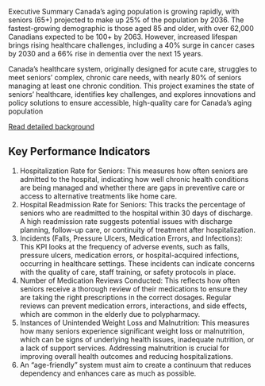 Executive Summary
Canada’s aging population is growing rapidly, with seniors (65+) projected to make up 25% of the population by 2036. The fastest-growing demographic is those aged 85 and older, with over 62,000 Canadians expected to be 100+ by 2063. However, increased lifespan brings rising healthcare challenges, including a 40% surge in cancer cases by 2030 and a 66% rise in dementia over the next 15 years.

Canada’s healthcare system, originally designed for acute care, struggles to meet seniors’ complex, chronic care needs, with nearly 80% of seniors managing at least one chronic condition. This project examines the state of seniors’ healthcare, identifies key challenges, and explores innovations and policy solutions to ensure accessible, high-quality care for Canada’s aging population

[Read detailed background](Background.md)

## Key Performance Indicators
1.	Hospitalization Rate for Seniors: This measures how often seniors are admitted to the hospital, indicating how well chronic health conditions are being managed and whether there are gaps in preventive care or access to alternative treatments like home care.
2.	Hospital Readmission Rate for Seniors: This tracks the percentage of seniors who are readmitted to the hospital within 30 days of discharge. A high readmission rate suggests potential issues with discharge planning, follow-up care, or continuity of treatment after hospitalization.
3.	Incidents (Falls, Pressure Ulcers, Medication Errors, and Infections): This KPI looks at the frequency of adverse events, such as falls, pressure ulcers, medication errors, or hospital-acquired infections, occurring in healthcare settings. These incidents can indicate concerns with the quality of care, staff training, or safety protocols in place.
4.	Number of Medication Reviews Conducted: This reflects how often seniors receive a thorough review of their medications to ensure they are taking the right prescriptions in the correct dosages. Regular reviews can prevent medication errors, interactions, and side effects, which are common in the elderly due to polypharmacy.
5.	Instances of Unintended Weight Loss and Malnutrition: This measures how many seniors experience significant weight loss or malnutrition, which can be signs of underlying health issues, inadequate nutrition, or a lack of support services. Addressing malnutrition is crucial for improving overall health outcomes and reducing hospitalizations.
6.	An “age-friendly” system must aim to create a continuum that reduces dependency and enhances care as much as possible.




